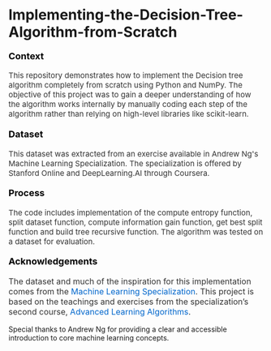 # Implementing-the-Decision-Tree-Algorithm-from-Scratch

#### <span style="font-size: 18px; color: #000000; font-weight: bold;">Context</span>
<p style="font-size: 15px; color: #333333;">
    This repository demonstrates how to implement the Decision tree algorithm completely from scratch using Python and NumPy. The objective of this project was to gain a deeper understanding of how the algorithm works internally by manually coding each step of the algorithm rather than relying on high-level libraries like scikit-learn.
</p>

#### <span style="font-size: 18px; color: #000000; font-weight: bold;">Dataset</span>
<p style="font-size: 15px; color: #333333;">
    This dataset was extracted from an exercise available in Andrew Ng's Machine Learning Specialization. The specialization is offered by Stanford Online and DeepLearning.AI through Coursera.
</p>

#### <span style="font-size: 18px; color: #000000; font-weight: bold;">Process</span>
<p style="font-size: 15px; color: #333333;">
    The code includes implementation of the compute entropy function, split dataset function, compute information gain function, get best split function and build tree recursive function. The algorithm was tested on a dataset for evaluation.
</p>

#### <span style="font-size: 18px; color: #000000; font-weight: bold;">Acknowledgements</span>
<p style="font-size: 16px; color: #333333;">
The dataset and much of the inspiration for this implementation comes from the  <a href="https://www.coursera.org/specializations/machine-learning-introduction" target="_blank" style="color: #0066cc; text-decoration: none;">Machine Learning Specialization</a>. This project is based on the teachings and exercises from the specialization’s second course,  <a href="https://www.coursera.org/learn/advanced-learning-algorithms" target="_blank" style="color: #0066cc; text-decoration: none;">
Advanced Learning Algorithms</a>.

Special thanks to Andrew Ng for providing a clear and accessible introduction to core machine learning concepts.

</p>

